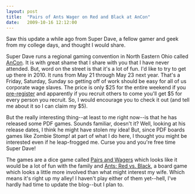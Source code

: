 ```yaml
---
layout: post
title:  "Pairs of Ants Wager on Red and Black at AnCon"
date:   2009-10-16 12:12:00
---
```


Saw this update a while ago from Super Dave, a fellow gamer and geek from my
college days, and thought I would share.

Super Dave runs a regional gaming convention in North Eastern Ohio called
[AnCon](http://www.anothergamecon.com/). It is with great shame that I share
with you that I have never attended.  But, word on the street is that it's a
lot of fun. I'd like to try to get up there in 2010. It runs from May 21
through May 23 next year. That's a Friday, Saturday, Sunday so getting off of
work should be easy for all of us corporate wage slaves. The price is only $25
for the entire weekend if you
[pre-register](http://www.anothergamecon.com/fileadmin/pdf_store/AnCon2010Pre-reg05.pdf)
and apparently if you recruit others to come you'll get $5 for every person you
recruit. So, I would encourage you to check it out (and tell me about it so I
can claim my $5).

But the really interesting thing--at least to me right now--is that he has
released some PDF games. Sounds familiar, doesn't it? Well, looking at his
release dates, I think he might have stolen my idea! But, since PDF boards
games like Zombie Stomp! at part of what I do here, I thought you might be
interested even if he leap-frogged me. Curse you and you're free time Super
Dave!

The games are a dice game called [Pairs and
Wagers](http://www.anothergamecon.com/Downloads/Pairs_and_Wagers.pdf) which
looks like it would be a lot of fun with the family and [Ants: Red vs.
Black](http://www.anothergamecon.com/Downloads/Ants_Red_vs_Black.pdf), a board
game which looks a little more involved than what might interest my wife. Which
means it's right up my alley! I haven't play either of them yet--hell, I've
hardly had time to update the blog--but I plan to.

